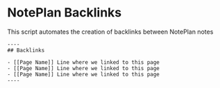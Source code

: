 # NotePlan Backlinks

This script automates the creation of backlinks between NotePlan notes

```
----
## Backlinks

- [[Page Name]] Line where we linked to this page
- [[Page Name]] Line where we linked to this page
- [[Page Name]] Line where we linked to this page
----
```